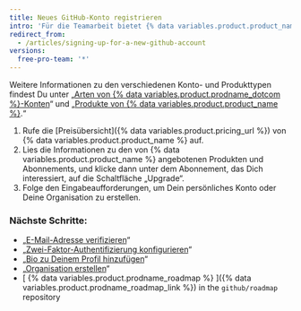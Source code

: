 ```yaml
---
title: Neues GitHub-Konto registrieren
intro: 'Für die Teamarbeit bietet {% data variables.product.product_name %} Benutzerkonten für Einzelpersonen und Organisationen.'
redirect_from:
  - /articles/signing-up-for-a-new-github-account
versions:
  free-pro-team: '*'
---
```


Weitere Informationen zu den verschiedenen Konto- und Produkttypen findest Du unter „[Arten von {% data variables.product.prodname_dotcom %}-Konten](/articles/types-of-github-accounts)“ und „[Produkte von {% data variables.product.product_name %}](/articles/github-s-products).“

1. Rufe die [Preisübersicht]({% data variables.product.pricing_url %}) von {% data variables.product.product_name %} auf.
2. Lies die Informationen zu den von {% data variables.product.product_name %} angebotenen Produkten und Abonnements, und klicke dann unter dem Abonnement, das Dich interessiert, auf die Schaltfläche „Upgrade“.
3. Folge den Eingabeaufforderungen, um Dein persönliches Konto oder Deine Organisation zu erstellen.

### Nächste Schritte:

- „[E-Mail-Adresse verifizieren](/articles/verifying-your-email-address)“
- „[Zwei-Faktor-Authentifizierung konfigurieren](/articles/configuring-two-factor-authentication)“
- „[Bio zu Deinem Profil hinzufügen](/articles/adding-a-bio-to-your-profile)“
- „[Organisation erstellen](/articles/creating-a-new-organization-from-scratch)“
- [ {% data variables.product.prodname_roadmap %} ]({% data variables.product.prodname_roadmap_link %}) in the  `github/roadmap` repository
